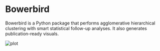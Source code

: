 # Bowerbird
Bowerbird is a Python package that performs agglomerative hierarchical clustering with smart statistical follow-up analyses. It also generates publication-ready visuals.

![plot](https://github.com/MartijnOei/Bowerbird/blob/main/logoBowerbirdLarge.png)
